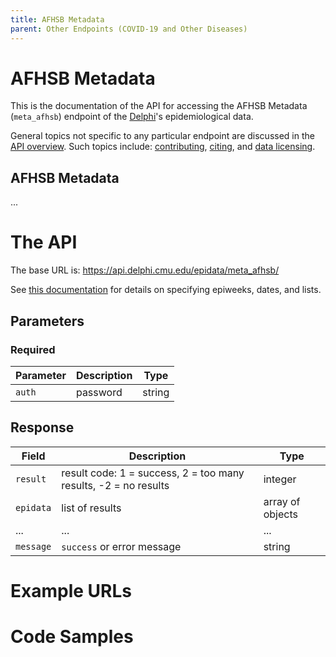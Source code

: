 ```yaml
---
title: AFHSB Metadata
parent: Other Endpoints (COVID-19 and Other Diseases)
---
```


# AFHSB Metadata

This is the documentation of the API for accessing the AFHSB Metadata (`meta_afhsb`) endpoint of
the [Delphi](https://delphi.cmu.edu/)'s epidemiological data.

General topics not specific to any particular endpoint are discussed in the
[API overview](README.md). Such topics include:
[contributing](README.md#contributing), [citing](README.md#citing), and
[data licensing](README.md#data-licensing).

## AFHSB Metadata

... <!-- TODO -->

# The API

The base URL is: https://api.delphi.cmu.edu/epidata/meta_afhsb/

See [this documentation](README.md) for details on specifying epiweeks, dates, and lists.

## Parameters

### Required

| Parameter | Description | Type   |
|-----------|-------------|--------|
| `auth`    | password    | string |

## Response

| Field     | Description                                                     | Type             |
|-----------|-----------------------------------------------------------------|------------------|
| `result`  | result code: 1 = success, 2 = too many results, -2 = no results | integer          |
| `epidata` | list of results                                                 | array of objects |
| ...       | ...                                                             | ...              | <!-- TODO -->
| `message` | `success` or error message                                      | string           |

# Example URLs

<!-- TODO: fix -->

# Code Samples

<!-- TODO: fix -->
